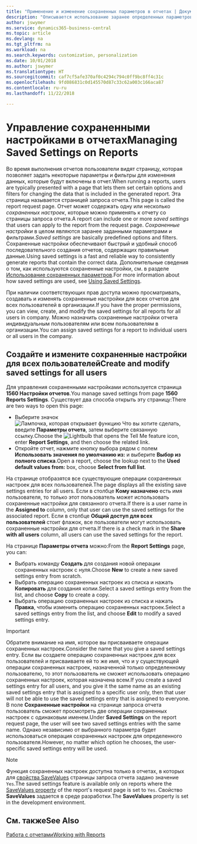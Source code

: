 ```yaml
---
title: "Применение и изменение сохраненных параметров в отчетах | Документы Майкрософт"
description: "Описывается использование заранее определенных параметров и фильтров для настройки отчета и формирования правильных данных."
author: jswymer
ms.service: dynamics365-business-central
ms.topic: article
ms.devlang: na
ms.tgt_pltfrm: na
ms.workload: na
ms.search.keywords: customization, personalization
ms.date: 10/01/2018
ms.author: jswymer
ms.translationtype: HT
ms.sourcegitcommit: caf7cf5afe370af0c4294c794c0ff9bc8ff4c31c
ms.openlocfilehash: 9fd086831c0d145570d87c33c62a003c166aca87
ms.contentlocale: ru-ru
ms.lasthandoff: 11/22/2018

---
```

# <a name="managing-saved-settings-on-reports"></a><span data-ttu-id="88fc3-103">Управление сохраненными настройками в отчетах</span><span class="sxs-lookup"><span data-stu-id="88fc3-103">Managing Saved Settings on Reports</span></span>
<span data-ttu-id="88fc3-104">Во время выполнения отчетов пользователи видят страницу, которая позволяет задать некоторые параметры и фильтры для изменения данных, которые будут включены в отчет.</span><span class="sxs-lookup"><span data-stu-id="88fc3-104">When running a reports, users are typically presented with a page that lets them set certain options and filters for changing the data that is included in the generated report.</span></span> <span data-ttu-id="88fc3-105">Эта страница называется страницей запроса отчета.</span><span class="sxs-lookup"><span data-stu-id="88fc3-105">This page is called the report request page.</span></span> <span data-ttu-id="88fc3-106">Отчет может содержать одну или несколько *сохраненных настроек*, которые можно применять к отчету со страницы запроса отчета.</span><span class="sxs-lookup"><span data-stu-id="88fc3-106">A report can include one or more *saved settings* that users can apply to the report from the request page.</span></span> <span data-ttu-id="88fc3-107">*Сохраненные настройки* в целом являются заранее заданными параметрами и фильтрами.</span><span class="sxs-lookup"><span data-stu-id="88fc3-107">*Saved settings* are basically predefined options and filters.</span></span> <span data-ttu-id="88fc3-108">Сохраненные настройки обеспечивают быстрый и удобный способ последовательного создания отчетов, содержащих правильные данные.</span><span class="sxs-lookup"><span data-stu-id="88fc3-108">Using saved settings is a fast and reliable way to consistently generate reports that contain the correct data.</span></span> <span data-ttu-id="88fc3-109">Дополнительные сведения о том, как используются сохраненные настройки, см. в разделе [Использование сохраненных параметров](ui-work-report.md#SavedSettings).</span><span class="sxs-lookup"><span data-stu-id="88fc3-109">For more information about how saved settings are used, see [Using Saved Settings](ui-work-report.md#SavedSettings).</span></span>

<span data-ttu-id="88fc3-110">При наличии соответствующих прав доступа можно просматривать, создавать и изменять сохраненные настройки для всех отчетов для всех пользователей в организации.</span><span class="sxs-lookup"><span data-stu-id="88fc3-110">If you have the proper permissions, you can view, create, and modify the saved settings for all reports for all users in company.</span></span> <span data-ttu-id="88fc3-111">Можно назначить сохраненные настройки отчета индивидуальным пользователям или всем пользователям в организации.</span><span class="sxs-lookup"><span data-stu-id="88fc3-111">You can assign saved settings for a report to individual users or all users in the company.</span></span>

<!-- 
## Apply saved settings to a report
1. Open the report.

   The report request page appears.    
2. In the **Saved Settings** section of the page, set the **Name** field  to the saved settings that you want to use.

   The **Saved Settings** section only appears if the report has been run before or if there are existing saved settings entries. The saved settings entry called **Last used options and filters** is always available. These settings are the option and filter values that were used the last time you ran the report.

-->

## <a name="create-and-modify-saved-settings-for-all-users"></a><span data-ttu-id="88fc3-112">Создайте и измените сохраненные настройки для всех пользователей</span><span class="sxs-lookup"><span data-stu-id="88fc3-112">Create and modify saved settings for all users</span></span>
<span data-ttu-id="88fc3-113">Для управления сохраненными настройками используется страница **1560 Настройки отчетов**.</span><span class="sxs-lookup"><span data-stu-id="88fc3-113">You manage saved settings from page **1560 Reports Settings**.</span></span> <span data-ttu-id="88fc3-114">Существует два способа открыть эту страницу:</span><span class="sxs-lookup"><span data-stu-id="88fc3-114">There are two ways to open this page:</span></span>
-   <span data-ttu-id="88fc3-115">Выберите значок ![Лампочка, которая открывает функцию Что вы хотите сделать](media/ui-search/search_small.png "Что вы хотите сделать"), введите **Параметры отчета**, затем выберите связанную ссылку.</span><span class="sxs-lookup"><span data-stu-id="88fc3-115">Choose the ![Lightbulb that opens the Tell Me feature](media/ui-search/search_small.png "Tell me what you want to do") icon, enter **Report Settings**, and then choose the related link.</span></span>
-   <span data-ttu-id="88fc3-116">Откройте отчет, нажмите кнопку выбора рядом с полем **Использовать значения по умолчанию из:** и выберите **Выбор из полного списка**.</span><span class="sxs-lookup"><span data-stu-id="88fc3-116">Open a report, choose the lookup next to the **Used default values from:** box, choose **Select from full list**.</span></span>

<span data-ttu-id="88fc3-117">На странице отобразятся все существующие операции сохраненных настроек для всех пользователей.</span><span class="sxs-lookup"><span data-stu-id="88fc3-117">The page displays all the existing save settings entries for all users.</span></span> <span data-ttu-id="88fc3-118">Если в столбце **Кому назначено** есть имя пользователя, то только этот пользователь может использовать сохраненные настройки для связанного отчета.</span><span class="sxs-lookup"><span data-stu-id="88fc3-118">If there is a user name in the **Assigned to** column, only that user can use the saved settings for the associated report.</span></span> <span data-ttu-id="88fc3-119">Если в столбце **Общий доступ для всех пользователей** стоит флажок, все пользователи могут использовать сохраненные настройки для отчета.</span><span class="sxs-lookup"><span data-stu-id="88fc3-119">If there is a check mark in the **Share with all users** column, all users can use the saved settings for the report.</span></span>

<span data-ttu-id="88fc3-120">На странице **Параметры отчета** можно:</span><span class="sxs-lookup"><span data-stu-id="88fc3-120">From the **Report Settings** page, you can:</span></span>
-   <span data-ttu-id="88fc3-121">Выбрать команду **Создать** для создания новой операции сохраненных настроек с нуля.</span><span class="sxs-lookup"><span data-stu-id="88fc3-121">Choose **New** to create a new saved settings entry from scratch.</span></span>
-   <span data-ttu-id="88fc3-122">Выбрать операцию сохраненных настроек из списка и нажать **Копировать** для создания копии.</span><span class="sxs-lookup"><span data-stu-id="88fc3-122">Select a saved settings entry from the list, and choose **Copy** to create a copy.</span></span>
-   <span data-ttu-id="88fc3-123">Выбрать операцию сохраненных настроек из списка и нажать **Правка**, чтобы изменить операцию сохраненных настроек.</span><span class="sxs-lookup"><span data-stu-id="88fc3-123">Select a saved settings entry from the list, and choose **Edit** to modify a saved settings entry.</span></span>


> [!Important]
> <span data-ttu-id="88fc3-124">Обратите внимание на имя, которое вы присваиваете операции сохраненных настроек.</span><span class="sxs-lookup"><span data-stu-id="88fc3-124">Consider the name that you give a saved settings entry.</span></span> <span data-ttu-id="88fc3-125">Если вы создаете операцию сохраненных настроек для всех пользователей и присваиваете ей то же имя, что и у существующей операции сохраненных настроек, назначенной только определенному пользователю, то этот пользователь не сможет использовать операцию сохраненных настроек, которая назначена всем.</span><span class="sxs-lookup"><span data-stu-id="88fc3-125">If you create a saved settings entry for all users, and you give it the same name as an existing saved settings entry that is assigned to a specific user only, then that user will not be able to use the saved settings entry that is assigned to everyone.</span></span>  <span data-ttu-id="88fc3-126">В поле **Сохраненные настройки** на странице запроса отчета пользователь сможет просмотреть две операции сохраненных настроек с одинаковым именем.</span><span class="sxs-lookup"><span data-stu-id="88fc3-126">Under **Saved Settings** on the report request page, the user will see two saved settings entries with the same name.</span></span> <span data-ttu-id="88fc3-127">Однако независимо от выбранного параметра будет использоваться операция сохраненных настроек для определенного пользователя.</span><span class="sxs-lookup"><span data-stu-id="88fc3-127">However, no matter which option he chooses, the user-specific saved settings entry will be used.</span></span>

> [!NOTE]
> <span data-ttu-id="88fc3-128">Функция сохраненных настроек доступна только в отчетах, в которых для [свойства SaveValues](https://docs.microsoft.com/en-us/dynamics-nav/savevalues-property) страницы запроса отчета задано значение `Yes`.</span><span class="sxs-lookup"><span data-stu-id="88fc3-128">The saved settings feature is available only on reports where the [SaveValues property](https://docs.microsoft.com/en-us/dynamics-nav/savevalues-property) of the report's request page is set to `Yes`.</span></span> <span data-ttu-id="88fc3-129">Свойство **SaveValues** задается в среде разработки.</span><span class="sxs-lookup"><span data-stu-id="88fc3-129">The **SaveValues** property is set in the development environment.</span></span>  

## <a name="see-also"></a><span data-ttu-id="88fc3-130">См. также</span><span class="sxs-lookup"><span data-stu-id="88fc3-130">See Also</span></span>
[<span data-ttu-id="88fc3-131">Работа с отчетами</span><span class="sxs-lookup"><span data-stu-id="88fc3-131">Working with Reports</span></span>](ui-work-report.md)  

